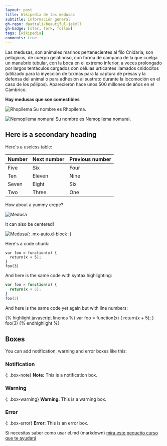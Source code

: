 ```yaml
---
layout: post
title: Wikipedia de las medusas
subtitle: Información general
gh-repo: daattali/beautiful-jekyll
gh-badge: [star, fork, follow]
tags: [wikipedia]
comments: true
---
```


Las medusas, son animales marinos pertenecientes al filo Cnidaria; son pelágicos, de cuerpo gelatinoso, con forma de campana de la que cuelga un manubrio tubular, con la boca en el extremo inferior, a veces prolongado por largos tentáculos cargados con células urticantes llamados cnidocitos (utilizado para la inyección de toxinas para la captura de presas y la defensa del animal o para adhesión al sustrato durante la locomoción en el caso de los pólipos). Aparecieron hace unos 500 millones de años en el Cámbrico.

**Hay medusas que son comestibles**

![Rhopilema](https://user-images.githubusercontent.com/91559132/193464402-7e420078-14af-4489-abcc-2126d9e184b8.png)
Su nombre es Rhopilema.

![Nemopilema nomurai](https://user-images.githubusercontent.com/91559132/193464607-8ce04fd5-03a4-4fe1-992c-a936dcd82e28.png)
Su nombre es Nemopilema nomurai.



## Here is a secondary heading

Here's a useless table:

| Number | Next number | Previous number |
| :------ |:--- | :--- |
| Five | Six | Four |
| Ten | Eleven | Nine |
| Seven | Eight | Six |
| Two | Three | One |


How about a yummy crepe?

![Medusa](https://user-images.githubusercontent.com/91559132/193463344-c76da8b7-10f5-4c9c-9fbc-1bd6d390c490.png)

It can also be centered!

![Medusa](https://user-images.githubusercontent.com/91559132/193463409-6b7fd3c5-ff0a-44d2-a10e-27e74c98c860.png){: .mx-auto.d-block :}

Here's a code chunk:

~~~
var foo = function(x) {
  return(x + 5);
}
foo(3)
~~~

And here is the same code with syntax highlighting:

```javascript
var foo = function(x) {
  return(x + 5);
}
foo(3)
```

And here is the same code yet again but with line numbers:

{% highlight javascript linenos %}
var foo = function(x) {
  return(x + 5);
}
foo(3)
{% endhighlight %}

## Boxes
You can add notification, warning and error boxes like this:

### Notification

{: .box-note}
**Note:** This is a notification box.

### Warning

{: .box-warning}
**Warning:** This is a warning box.

### Error

{: .box-error}
**Error:** This is an error box.

Si necesitas saber como usar el.md (markdown) [mira este pequeño curso que te ayudará](https://markdowntutorial.com/)
